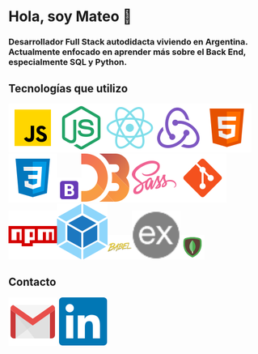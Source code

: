 # Hola, soy Mateo 👋

### Desarrollador Full Stack autodidacta viviendo en Argentina. Actualmente enfocado en aprender más sobre el Back End, especialmente SQL y Python.

## Tecnologías que utilizo
<a href="https://developer.mozilla.org/es/docs/Web/JavaScript"><img src="https://raw.githubusercontent.com/mateo-agl/mateo-agl/main/icons/javascript.svg"></a><a href="https://nodejs.org/es/about/"><img src="https://raw.githubusercontent.com/mateo-agl/mateo-agl/main/icons/node.svg"></a><a href="https://es.reactjs.org/"><img src="https://raw.githubusercontent.com/mateo-agl/mateo-agl/main/icons/react.svg"></a><a href="https://es.redux.js.org/"><img src="https://raw.githubusercontent.com/mateo-agl/mateo-agl/main/icons/redux.svg"></a><a href="https://developer.mozilla.org/es/docs/Web/HTML"><img src="https://raw.githubusercontent.com/mateo-agl/mateo-agl/main/icons/html.svg"></a><a href="https://developer.mozilla.org/es/docs/Web/CSS"><img src="https://raw.githubusercontent.com/mateo-agl/mateo-agl/main/icons/css.svg"></a><a href="https://getbootstrap.com/"><img src="https://raw.githubusercontent.com/mateo-agl/mateo-agl/main/icons/bootstrap.svg" width="48px" height="48px"></a><a href="https://d3js.org/"><img src="https://raw.githubusercontent.com/mateo-agl/mateo-agl/main/icons/d3.svg"></a><a href="https://sass-lang.com/"><img src="https://raw.githubusercontent.com/mateo-agl/mateo-agl/main/icons/sass.svg"></a><a href="https://git-scm.com/"><img src="https://raw.githubusercontent.com/mateo-agl/mateo-agl/main/icons/git.svg"></a><a href="https://www.npmjs.com/"><img src="https://raw.githubusercontent.com/mateo-agl/mateo-agl/main/icons/npm.svg"></a><a href="https://webpack.js.org/concepts/"><img src="https://raw.githubusercontent.com/mateo-agl/mateo-agl/main/icons/webpack.svg"></a><a href="https://babeljs.io/"><img src="https://raw.githubusercontent.com/mateo-agl/mateo-agl/main/icons/babel.svg" width="48px" height="48px"></a><a href="https://expressjs.com/es/"><img src="https://raw.githubusercontent.com/mateo-agl/mateo-agl/main/icons/express.svg"></a><a href="https://www.mongodb.com/es"><img src="https://raw.githubusercontent.com/mateo-agl/mateo-agl/main/icons/mongodb.svg" width="48px" height="48px"></a>

## Contacto
<a href="mailto:aguilarmateo.1604@gmail.com"><img src="https://raw.githubusercontent.com/mateo-agl/mateo-agl/main/icons/gmail.svg"></a>
<a href="https://www.linkedin.com/in/mateo-aguilar-058b791a8/"><img src="https://raw.githubusercontent.com/mateo-agl/mateo-agl/main/icons/linkedin.svg"></a>
